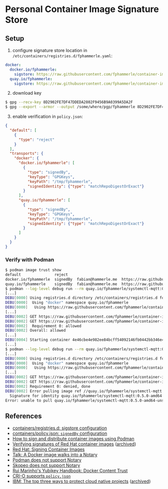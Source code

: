 # Personal Container Image Signature Store

## Setup

1. configure signature store location in `/etc/containers/registries.d/fphammerle.yaml`:
```yaml
docker:
  docker.io/fphammerle:
    sigstore: https://raw.githubusercontent.com/fphammerle/container-image-sigstore/master/docker.io
  quay.io/fphammerle:
    sigstore: https://raw.githubusercontent.com/fphammerle/container-image-sigstore/master/quay.io
```

2. download key
```sh
$ gpg --recv-key 8D2902FE7DF47DDEDA2802F9456B9A0399A5DA2F
$ gpg --export --armor --output /some/where/pgp/fphammerle 8D2902FE7DF47DDEDA2802F9456B9A0399A5DA2F
```

3. enable verification in `policy.json`:
```json
{
  "default": [
    {
      "type": "reject"
    }
  ],
  "transports": {
    "docker": {
      "docker.io/fphammerle": [
        {
          "type": "signedBy",
          "keyType": "GPGKeys",
          "keyPath": "/tmp/fphammerle",
          "signedIdentity": {"type": "matchRepoDigestOrExact"}
        }
      ],
      "quay.io/fphammerle": [
        {
          "type": "signedBy",
          "keyType": "GPGKeys",
          "keyPath": "/tmp/fphammerle",
          "signedIdentity": {"type": "matchRepoDigestOrExact"}
        }
      ]
    }
  }
}
```

### Verify with Podman

```sh
$ podman image trust show
default               reject
docker.io/fphammerle  signedBy  fabian@hammerle.me  https://raw.githubusercontent.com/fphammerle/container-image-sigstore/master/docker.io
quay.io/fphammerle    signedBy  fabian@hammerle.me  https://raw.githubusercontent.com/fphammerle/container-image-sigstore/master/quay.io
$ podman --log-level debug run --rm quay.io/fphammerle/systemctl-mqtt:0.5.0-amd64
[...]
DEBU[0000] Using registries.d directory /etc/containers/registries.d for sigstore configuration
DEBU[0000]  Using "docker" namespace quay.io/fphammerle
DEBU[0000]   Using https://raw.githubusercontent.com/fphammerle/container-image-sigstore/master/quay.io
[...]
DEBU[0002] GET https://raw.githubusercontent.com/fphammerle/container-image-sigstore/master/quay.io/fphammerle/systemctl-mqtt@sha256=34dcb878dbd66315de6fbf97ceb29e8fec549b7269c6c828c4c889a54a091f14/signature-1
DEBU[0002] GET https://raw.githubusercontent.com/fphammerle/container-image-sigstore/master/quay.io/fphammerle/systemctl-mqtt@sha256=34dcb878dbd66315de6fbf97ceb29e8fec549b7269c6c828c4c889a54a091f14/signature-2
DEBU[0002]  Requirement 0: allowed
DEBU[0002] Overall: allowed
[...]
DEBU[0004] Starting container 4e46cbe4e982ee84bcff54092146fb0442bb346e451cfb14e2e7f491bc886b88 with command [tini -- systemctl-mqtt --help]
[...]
$ podman --log-level debug run --rm quay.io/fphammerle/systemctl-mqtt:0.5.0-amd64-unsigned
[...]
DEBU[0000] Using registries.d directory /etc/containers/registries.d for sigstore configuration
DEBU[0000]  Using "docker" namespace quay.io/fphammerle
DEBU[0000]   Using https://raw.githubusercontent.com/fphammerle/container-image-sigstore/master/quay.io
[...]
DEBU[0002] GET https://raw.githubusercontent.com/fphammerle/container-image-sigstore/master/quay.io/fphammerle/systemctl-mqtt@sha256=34dcb878dbd66315de6fbf97ceb29e8fec549b7269c6c828c4c889a54a091f14/signature-1
DEBU[0002] GET https://raw.githubusercontent.com/fphammerle/container-image-sigstore/master/quay.io/fphammerle/systemctl-mqtt@sha256=34dcb878dbd66315de6fbf97ceb29e8fec549b7269c6c828c4c889a54a091f14/signature-2
DEBU[0002] Requirement 0: denied, done
DEBU[0002] Error pulling image ref //quay.io/fphammerle/systemctl-mqtt:0.5.0-amd64-unsigned: Source image rejected: Signature for identity quay.io/fphammerle/systemctl-mqtt:0.5.0-amd64 is not accepted
  Signature for identity quay.io/fphammerle/systemctl-mqtt:0.5.0-amd64 is not accepted
Error: unable to pull quay.io/fphammerle/systemctl-mqtt:0.5.0-amd64-unsigned: Source image rejected: Signature for identity quay.io/fphammerle/systemctl-mqtt:0.5.0-amd64 is not accepted
```

## References

* [containers/registries.d: sigstore configuration](https://github.com/containers/image/blob/v5.5.2/docs/containers-registries.d.5.md#individual-configuration-sections)
* [containers/policy.json: `signedBy` configuration](https://github.com/containers/image/blob/v5.5.2/docs/containers-policy.json.5.md#signedby)
* [How to sign and distribute container images using Podman](https://github.com/containers/podman/blob/v2.0.6/docs/tutorials/image_signing.md)
* [Verifying signatures of Red Hat container images](https://developers.redhat.com/blog/2019/10/29/verifying-signatures-of-red-hat-container-images/)
  ([archived](https://web.archive.org/web/20210210072204/https://developers.redhat.com/blog/2019/10/29/verifying-signatures-of-red-hat-container-images/))
* [Red Hat: Signing Container Images](https://access.redhat.com/documentation/en-us/red_hat_enterprise_linux_atomic_host/7/html/managing_containers/signing_container_images)
* [Talk: A Docker image walks into a Notary](https://www.youtube.com/watch?v=JvjdfQC8jxM)
* [Podman does not support Notary](https://github.com/containers/podman/issues/8006#issuecomment-707986937)
* [Skopeo does not support Notary](https://github.com/containers/skopeo/issues/850#issuecomment-599436686)
* [Rui Marinho's Yubikey Handbook: Docker Content Trust](https://ruimarinho.gitbooks.io/yubikey-handbook/content/docker-content-trust/pushing-signed-image/generating-the-root-key.html)
* [CRI-O supports `policy.json`](https://github.com/cri-o/cri-o/blob/v1.20.0/docs/crio.8.md#files)
* [IBM: The top three ways to protect cloud native projects](https://www.ibm.com/blogs/research/2020/11/cloud-native-security/)
  ([archived](https://web.archive.org/web/20210210135130/https://www.ibm.com/blogs/research/2020/11/cloud-native-security/))
